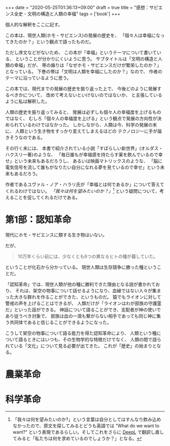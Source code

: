 +++
date = "2020-05-25T01:36:13+09:00"
draft = true
title = "感想：サピエンス全史 - 文明の構造と人類の幸福"
tags = ['book']
+++

個人的な解釈をここに記す。

この本は、現世人類(ホモ・サピエンス)の発展の歴史を、
「個々人は幸福になってきたのか？」という観点で語ったものだ。

ただし序文などがないため、
この本が「幸福」というテーマについて書いている、
ということが分かりにくいように思う。
サブタイトルは「文明の構造と人類の幸福」だが、
帯の煽りは「なぜホモ・サピエンスだけが繁栄したのか？」となっている。
下巻の帯は「文明は人類を幸福にしたのか？」なので、
作者のテーマに沿っているように思う。

この本では、現代までの発展の歴史を振り返った上で、
今後どのように発展するべきかについて、
改めて考えないといけないのではないか、
と主張しているように私は解釈した。

人類の歴史を振り返ってみると、
発展は必ずしも個々人の幸福度を上げるものではなく、
むしろ「個々人の幸福度を上げる」という観点で発展の方向性が決められているわけではなかった。
しかしながら、人類は今、科学の発展の末に、
人類という生き物をすっかり変えてしまえるほどの
テクノロジーに手が届きそうなのである。

その行く末には、
本書で紹介されている小説「すばらしい新世界」(オルダス・ハクスリー著)のような、
「毎日誰もが幸福感を持たらす薬を飲んでいるので幸せ」という未来もあるだろうし、
あるいは映画マトリックスのような、
「脳に電気信号を流して誰もがなりたい自分になれる夢を見ているので幸せ」という未来もあるだろう。

作者であるユヴァル・ノア・ハラリ氏が「幸福とは何であるか」について答えてくれるわけではない。
*「我々は何を望みたいのか？」*[^want]
という疑問について、考えることを促してくれるだけである。

<!--more-->

# 第1部：認知革命

現代にホモ・サピエンスに類する生き物はいない。

だが、

> 10万年くらい前には、少なくとも6つの異なるヒトの種が暮していた。

ということが化石から分かっている。
現世人類は生存競争に勝った種ということだ。

「認知革命」では、現世人類が他の種に勝利できた理由となる説が書かれており、
それは、架空の物事について話せるようになり、血縁ではない人々が集まった大きな群れを作ることができた、というものだ。
猿でもライオンに対して警戒の声を上げることはできるが、
人類だけが「ライオンはわが部族の守護霊だ」といった話ができる。
神話について語ることができ、支配者が神の使いであり従うべき対象で、
部族は血の一滴も繋がらない相手であっても同じ神に集う共同体であると信じることができるようになった。

こうして架空の物事について語る能力を得た認知革命により、
人類という種について語るときにはいつも、その生物学的な特徴だけでなく、
人類の間で語られている「文化」について見る必要が出てきた。
これが「歴史」の始まりとなる。

# 農業革命


# 科学革命

[^want]:「我々は何を望みたいのか?」という言葉は自分としてはすんなり飲み込めなかったので、原文を探してみるとどうも英語では "What do we want to want?" という表現であるらしい。そしてこれをさらに [DeepL](https://www.deepl.com/ja/translator) で翻訳し直してみると「私たちは何を求めているのでしょうか？」となる。
